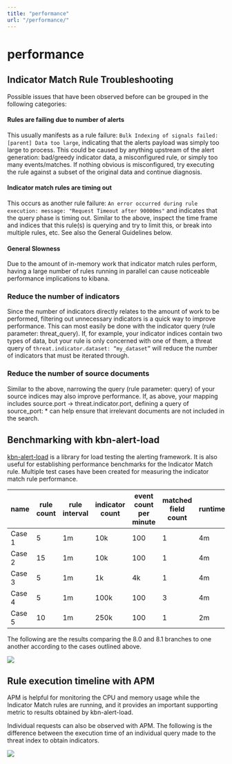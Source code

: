 ```yaml
---
title: "performance"
url: "/performance/"
---
```

# performance
## Indicator Match Rule Troubleshooting
Possible issues that have been observed before can be grouped in the following categories:
#### Rules are failing due to number of alerts

This usually manifests as a rule failure: `Bulk Indexing of signals failed: [parent] Data too large`, indicating that the alerts payload was simply too large to process. This could be caused by anything upstream of the alert generation: bad/greedy indicator data, a misconfigured rule, or simply too many events/matches. If nothing obvious is misconfigured, try executing the rule against a subset of the original data and continue diagnosis.

#### Indicator match rules are timing out

This occurs as another rule failure: `An error occurred during rule execution: message: "Request Timeout after 90000ms"` and indicates that the query phase is timing out. Similar to the above, inspect the time frame and indices that this rule(s) is querying and try to limit this, or break into multiple rules, etc. See also the General Guidelines below.

#### General Slowness

Due to the amount of in-memory work that indicator match rules perform, having a large number of rules running in parallel can cause noticeable performance implications to kibana.
   
### Reduce the number of indicators
Since the number of indicators directly relates to the amount of work to be performed, filtering out unnecessary indicators is a quick way to improve performance. This can most easily be done with the indicator query (rule parameter: threat_query). If, for example, your indicator indices contain two types of data, but your rule is only concerned with one of them, a threat query of `threat.indicator.dataset: “my_dataset”` will reduce the number of indicators that must be iterated through.
### Reduce the number of source documents
Similar to the above, narrowing the query (rule parameter: query) of your source indices may also improve performance. If, as above, your mapping includes source.port -> threat.indicator.port, defining a query of source_port: * can help ensure that irrelevant documents are not included in the search.

## Benchmarking with kbn-alert-load
[kbn-alert-load](https://github.com/elastic/kbn-alert-load) is a library for load testing the alerting framework. It is also useful for establishing performance benchmarks for the Indicator Match rule. 
Multiple test cases have been created for measuring the indicator match rule performance. 

|name|rule count|rule interval|indicator count|event count per minute|matched field count|runtime|
|---|---|---|---|---|---|---|
|Case 1|5|1m|10k|100|1|4m|
|Case 2|15|1m|10k|100|1|4m|
|Case 3|5|1m|1k|4k|1|4m|
|Case 4|5|1m|100k|100|3|4m|
|Case 5|10|1m|250k|100|1|2m|

The following are the results comparing the 8.0 and 8.1 branches to one another according to the cases outlined above.

<img style="max-width:100%;" src="https://ecezalp.github.io/cti-docs-demo/public/images/benchmark.png"/>

## Rule execution timeline with APM
APM is helpful for monitoring the CPU and memory usage while the Indicator Match rules are running, and it provides an important supporting metric to results obtained by kbn-alert-load.

Individual requests can also be observed with APM. The following is the difference between the execution time of an individual query made to the threat index to obtain indicators. 

<img style="max-width:100%;" src="https://ecezalp.github.io/cti-docs-demo/public/images/apm.png"/>
